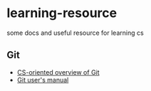 # learning-resource
some docs and useful resource for learning cs

## Git
- [CS-oriented overview of Git](https://eagain.net/articles/git-for-computer-scientists/)
- [Git user's manual](https://mirrors.edge.kernel.org/pub/software/scm/git/docs/user-manual.html)
